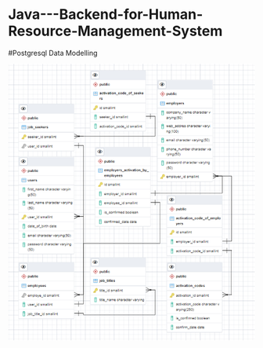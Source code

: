 # Java---Backend-for-Human-Resource-Management-System

#Postgresql Data Modelling


![Image of Yaktocat](/Diagram/diagram.PNG)
